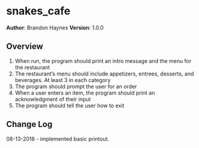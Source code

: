 # snakes_cafe

**Author**: Brandon Haynes
**Version**: 1.0.0 

## Overview
1. When run, the program should print an intro message and the menu for the restaurant
2. The restaurant’s menu should include appetizers, entrees, desserts, and beverages. At least 3 in each category
3. The program should prompt the user for an order
4. When a user enters an item, the program should print an acknowledgment of their input
5. The program should tell the user how to exit

## Change Log
08-13-2018 - implemented basic printout.